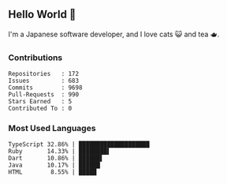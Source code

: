 ## Hello World 👋

I'm a Japanese software developer, and I love cats 😺 and tea 🫖.

### Contributions

    Repositories   : 172
    Issues         : 683
    Commits        : 9698
    Pull-Requests  : 990
    Stars Earned   : 5
    Contributed To : 0

### Most Used Languages

    TypeScript 32.86% | ████████████████████
    Ruby       14.33% | ████████▌
    Dart       10.86% | ██████▌
    Java       10.17% | ██████
    HTML        8.55% | █████
